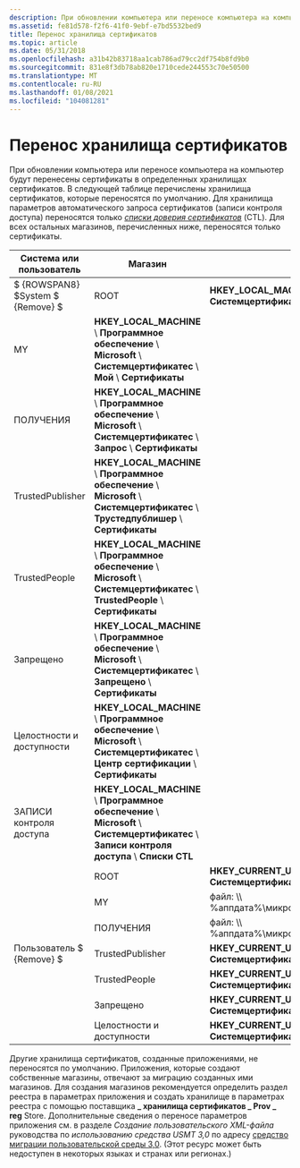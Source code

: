 ```yaml
---
description: При обновлении компьютера или переносе компьютера на компьютер будут перенесены сертификаты в определенных хранилищах сертификатов.
ms.assetid: fe81d578-f2f6-41f0-9ebf-e7bd5532bed9
title: Перенос хранилища сертификатов
ms.topic: article
ms.date: 05/31/2018
ms.openlocfilehash: a31b42b83718aa1cab786ad79cc2df754b8fd9b0
ms.sourcegitcommit: 831e8f3db78ab820e1710cede244553c70e50500
ms.translationtype: MT
ms.contentlocale: ru-RU
ms.lasthandoff: 01/08/2021
ms.locfileid: "104081281"
---
```

# <a name="certificate-store-migration"></a>Перенос хранилища сертификатов

При обновлении компьютера или переносе компьютера на компьютер будут перенесены сертификаты в определенных хранилищах сертификатов. В следующей таблице перечислены хранилища сертификатов, которые переносятся по умолчанию. Для хранилища параметров автоматического запроса сертификатов (записи контроля доступа) переносятся только [*списки доверия сертификатов*](../secgloss/c-gly.md) (CTL). Для всех остальных магазинов, перечисленных ниже, переносятся только сертификаты.

<table>
<thead>
<tr class="header">
<th>Система или пользователь</th>
<th>Магазин</th>
<th>Расположение хранения</th>
</tr>
</thead>
<tbody>
<tr class="odd">
<td>$ {ROWSPAN8} $System $ {Remove} $<br />
</td>
<td>ROOT</td>
<td><strong>HKEY_LOCAL_MACHINE</strong> \ <strong>Программное обеспечение</strong> \ <strong>Microsoft</strong> \ <strong>Системцертификатес</strong> \ <strong>Корневая папка</strong> \ <strong>Сертификаты</strong><br/></td>
</tr>
<tr class="even">
<td>MY</td>
<td><strong>HKEY_LOCAL_MACHINE</strong> \ <strong>Программное обеспечение</strong> \ <strong>Microsoft</strong> \ <strong>Системцертификатес</strong> \ <strong>Мой</strong> \ <strong>Сертификаты</strong><br/></td>

</tr>
<tr class="odd">
<td>ПОЛУЧЕНИЯ</td>
<td><strong>HKEY_LOCAL_MACHINE</strong> \ <strong>Программное обеспечение</strong> \ <strong>Microsoft</strong> \ <strong>Системцертификатес</strong> \ <strong>Запрос</strong> \ <strong>Сертификаты</strong><br/></td>

</tr>
<tr class="even">
<td>TrustedPublisher</td>
<td><strong>HKEY_LOCAL_MACHINE</strong> \ <strong>Программное обеспечение</strong> \ <strong>Microsoft</strong> \ <strong>Системцертификатес</strong> \ <strong>Трустедпублишер</strong> \ <strong>Сертификаты</strong><br/></td>

</tr>
<tr class="odd">
<td>TrustedPeople</td>
<td><strong>HKEY_LOCAL_MACHINE</strong> \ <strong>Программное обеспечение</strong> \ <strong>Microsoft</strong> \ <strong>Системцертификатес</strong> \ <strong>TrustedPeople</strong> \ <strong>Сертификаты</strong><br/></td>

</tr>
<tr class="even">
<td>Запрещено</td>
<td><strong>HKEY_LOCAL_MACHINE</strong> \ <strong>Программное обеспечение</strong> \ <strong>Microsoft</strong> \ <strong>Системцертификатес</strong> \ <strong>Запрещено</strong> \ <strong>Сертификаты</strong><br/></td>

</tr>
<tr class="odd">
<td>Целостности и доступности</td>
<td><strong>HKEY_LOCAL_MACHINE</strong> \ <strong>Программное обеспечение</strong> \ <strong>Microsoft</strong> \ <strong>Системцертификатес</strong> \ <strong>Центр сертификации</strong> \ <strong>Сертификаты</strong><br/></td>

</tr>
<tr class="even">
<td>ЗАПИСИ контроля доступа</td>
<td><strong>HKEY_LOCAL_MACHINE</strong> \ <strong>Программное обеспечение</strong> \ <strong>Microsoft</strong> \ <strong>Системцертификатес</strong> \ <strong>Записи контроля доступа</strong> \ <strong>Списки CTL</strong><br/></td>

</tr>
<tr class="odd">
<td rowspan="7">Пользователь $ {Remove} $<br />
</td>
<td>ROOT</td>
<td><strong>HKEY_CURRENT_USER</strong> \ <strong>Программное обеспечение</strong> \ <strong>Microsoft</strong> \ <strong>Системцертификатес</strong> \ <strong>Корневая папка</strong> \ <strong>Сертификаты</strong><br/></td>
</tr>
<tr class="even">
<td>MY</td>
<td>файл: \\ %аппдата%\микрософт\системцертификатес\ми\цертификатес</td>

</tr>
<tr class="odd">
<td>ПОЛУЧЕНИЯ</td>
<td>файл: \\ %аппдата%\микрософт\системцертификатес\рекуест\цертификатес</td>

</tr>
<tr class="even">
<td>TrustedPublisher</td>
<td><strong>HKEY_CURRENT_USER</strong> \ <strong>Программное обеспечение</strong> \ <strong>Microsoft</strong> \ <strong>Системцертификатес</strong> \ <strong>Трустедпублишер</strong> \ <strong>Сертификаты</strong><br/></td>

</tr>
<tr class="odd">
<td>TrustedPeople</td>
<td><strong>HKEY_CURRENT_USER</strong> \ <strong>Программное обеспечение</strong> \ <strong>Microsoft</strong> \ <strong>Системцертификатес</strong> \ <strong>TrustedPeople</strong> \ <strong>Сертификаты</strong><br/></td>

</tr>
<tr class="even">
<td>Запрещено</td>
<td><strong>HKEY_CURRENT_USER</strong> \ <strong>Программное обеспечение</strong> \ <strong>Microsoft</strong> \ <strong>Системцертификатес</strong> \ <strong>Запрещено</strong> \ <strong>Сертификаты</strong><br/></td>

</tr>
<tr class="odd">
<td>Целостности и доступности</td>
<td><strong>HKEY_CURRENT_USER</strong> \ <strong>Программное обеспечение</strong> \ <strong>Microsoft</strong> \ <strong>Системцертификатес</strong> \ <strong>Центр сертификации</strong> \ <strong>Сертификаты</strong><br/></td>

</tr>
</tbody>
</table>



 

Другие хранилища сертификатов, созданные приложениями, не переносятся по умолчанию. Приложения, которые создают собственные магазины, отвечают за миграцию созданных ими магазинов. Для создания магазинов рекомендуется определить раздел реестра в параметрах приложения и создать хранилище в параметрах реестра с помощью поставщика **\_ хранилища сертификатов \_ Prov \_ reg** Store. Дополнительные сведения о переносе параметров приложения см. в разделе *Создание пользовательского XML-файла* руководства по *использованию средства USMT 3,0* по адресу [средство миграции пользовательской среды 3,0](https://www.microsoft.com/technet/windowsvista/library/91f62fc4-621f-4537-b311-1307df010561.mspx). (Этот ресурс может быть недоступен в некоторых языках и странах или регионах.)

 

 
